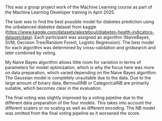 This was a group project work of the Machine Learning course as part of the Machine Learning Developer training in April 2025.

The task was to find the best possible model for diabetes prediction using the unbalanced diabetes dataset from kaggle (https://www.kaggle.com/datasets/alexteboul/diabetes-health-indicators-dataset/data). Each participant was assigned an algorithm (NaiveBayes, SVM, Decision Tree/Random Forest, Logistic Regression). The best model for each algorithm was determined by cross-validation and gridsearch and later combined by voting.

My Naive Bayes algorithm allows little room for variation in terms of parameters for model optimization, which is why the focus here was more on data preparation, which varied depending on the Naive Bayes algorithm. The Gaussian model is completely unsuitable due to the data. Due to the large amount of binary data, BernoulliNB or CategoricalNB are primarily suitable, which becomes clear in the evaluation.

The final voting was slightly improved by a voting pipeline due to the different data preparation of the four models. This takes into account the different scalers or no scaling as well as different encoding. The NB model was omitted from the final voting pipeline as it worsened the score.
